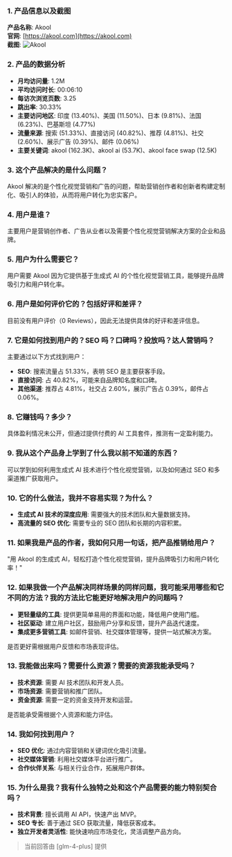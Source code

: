 ### 1. 产品信息以及截图

**产品名称**: Akool  
**官网**: [https://akool.com](https://akool.com)  
**截图**: ![Akool](https://cdn-images.toolify.ai/170350419399121922.jpg)

### 2. 产品的数据分析

- **月均访问量**: 1.2M
- **平均访问时长**: 00:06:10
- **每访次浏览页数**: 3.25
- **跳出率**: 30.33%
- **主要访问地区**: 印度 (13.40%)、美国 (11.50%)、日本 (9.81%)、法国 (6.23%)、巴基斯坦 (4.77%)
- **流量来源**: 搜索 (51.33%)、直接访问 (40.82%)、推荐 (4.81%)、社交 (2.60%)、展示广告 (0.39%)、邮件 (0.06%)
- **主要关键词**: akool (162.3K)、akool ai (53.7K)、akool face swap (12.5K)

### 3. 这个产品解决的是什么问题？

Akool 解决的是个性化视觉营销和广告的问题，帮助营销创作者和创新者构建定制化、吸引人的体验，从而将用户转化为忠实客户。

### 4. 用户是谁？

主要用户是营销创作者、广告从业者以及需要个性化视觉营销解决方案的企业和品牌。

### 5. 用户为什么需要它？

用户需要 Akool 因为它提供基于生成式 AI 的个性化视觉营销工具，能够提升品牌吸引力和用户转化率。

### 6. 用户是如何评价它的？包括好评和差评？

目前没有用户评价（0 Reviews），因此无法提供具体的好评和差评信息。

### 7. 它是如何找到用户的？SEO 吗？口碑吗？投放吗？达人营销吗？

主要通过以下方式找到用户：
- **SEO**: 搜索流量占 51.33%，表明 SEO 是主要获客手段。
- **直接访问**: 占 40.82%，可能来自品牌知名度和口碑。
- **其他渠道**: 推荐占 4.81%，社交占 2.60%，展示广告占 0.39%，邮件占 0.06%。

### 8. 它赚钱吗？多少？

具体盈利情况未公开，但通过提供付费的 AI 工具套件，推测有一定盈利能力。

### 9. 我从这个产品身上学到了什么我以前不知道的东西？

可以学到如何利用生成式 AI 技术进行个性化视觉营销，以及如何通过 SEO 和多渠道推广获取用户。

### 10. 它的什么做法，我并不容易实现？为什么？

- **生成式 AI 技术的深度应用**: 需要强大的技术团队和大量数据支持。
- **高流量的 SEO 优化**: 需要专业的 SEO 团队和长期的内容积累。

### 11. 如果我是产品的作者，我如何只用一句话，把产品推销给用户？

"用 Akool 的生成式 AI，轻松打造个性化视觉营销，提升品牌吸引力和用户转化率！"

### 12. 如果我做一个产品解决同样场景的同样问题，我可能采用哪些和它不同的方法？我的方法比它能更好地解决用户的问题吗？

- **更轻量级的工具**: 提供更简单易用的界面和功能，降低用户使用门槛。
- **社区驱动**: 建立用户社区，鼓励用户分享和反馈，提升产品迭代速度。
- **集成更多营销工具**: 如邮件营销、社交媒体管理等，提供一站式解决方案。

是否更好需根据用户反馈和市场表现评估。

### 13. 我能做出来吗？需要什么资源？需要的资源我能承受吗？

- **技术资源**: 需要 AI 技术团队和开发人员。
- **市场资源**: 需要营销和推广团队。
- **资金资源**: 需要一定的资金支持开发和运营。

是否能承受需根据个人资源和能力评估。

### 14. 我如何找到用户？

- **SEO 优化**: 通过内容营销和关键词优化吸引流量。
- **社交媒体营销**: 利用社交媒体平台进行推广。
- **合作伙伴关系**: 与相关行业合作，拓展用户群体。

### 15. 为什么是我？我有什么独特之处和这个产品需要的能力特别契合吗？

- **技术背景**: 擅长调用 AI API，快速产出 MVP。
- **SEO 专长**: 善于通过 SEO 获取流量，降低获客成本。
- **独立开发者灵活性**: 能快速响应市场变化，灵活调整产品方向。

> 当前回答由 [glm-4-plus] 提供